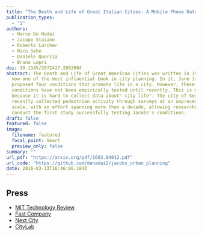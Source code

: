 ```yaml
---
title: "The Death and Life of Great Italian Cities: A Mobile Phone Data Perspective "
publication_types:
  - "1"
authors:
  - Marco De Nadai
  - Jacopo Staiano
  - Roberto Larcher
  - Nicu Sebe
  - Daniele Quercia
  - Bruno Lepri
doi: 10.1145/2872427.2883084
abstract: The Death and Life of Great American Cities was written in 1961 and is
  now one of the most influential book in city planning. In it, Jane Jacobs
  proposed four conditions that promote life in a city. However, these
  conditions have not been empirically tested until recently. This is mainly
  because it is hard to collect data about" city life". The city of Seoul
  recently collected pedestrian activity through surveys at an unprecedented
  scale, with an effort spanning more than a decade, allowing researchers to
  conduct the first study successfully testing Jacobs's conditions.
draft: false
featured: false
image:
  filename: featured
  focal_point: Smart
  preview_only: false
summary: ""
url_pdf: "https://arxiv.org/pdf/1603.04012.pdf"
url_code: "https://github.com/denadai2/jacobs_urban_planning"
date: 2016-03-13T16:46:08.184Z
---
```

## Press

* [MIT Technology Review](https://www.technologyreview.com/s/601107/data-mining-reveals-the-four-urban-conditions-that-create-vibrant-city-life/)
* [Fast Company](https://www.fastcompany.com/3058864/jane-jacobs-was-right-about-what-makes-a-great-city-and-mobile-phone-data-proves-it)
* [Next City](https://nextcity.org/daily/entry/jane-jacobs-city-ideas-tested-italy)
* [CityLab](https://www.citylab.com/life/2016/05/the-complex-relationship-between-data-and-cities/483303/)

